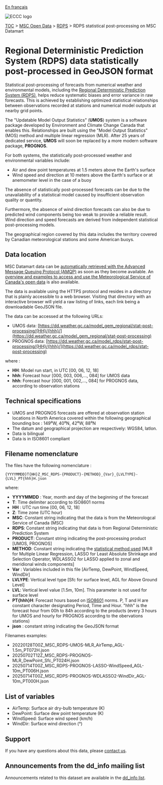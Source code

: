 [En français](readme_rdps-statpostproc-datamart_fr.md)

![ECCC logo](../../img_eccc-logo.png)

[TOC](../../readme_en.md) > [MSC Open Data](../readme_en.md) > [RDPS](readme_rdps_en.md) > RDPS statistical post-processing on MSC Datamart

# Regional Deterministic Prediction System (RDPS) data statistically post-processed in GeoJSON format

Statistical post-processing of forecasts from numerical weather and environmental models, including the [Regional Deterministic Prediction System (RDPS)](readme_rdps_en.md), helps reduce systematic biases and error variance in raw forecasts. This is achieved by establishing optimized statistical relationships between observations recorded at stations and numerical model outputs at nearby grid points.

The "Updatable Model Output Statistics" (**UMOS**) system is a software package developed by Environment and Climate Change Canada that enables this. Relationships are built using the "Model Output Statistics" (MOS) method and multiple linear regression (MLR). After 25 years of dedicated service, **UMOS** will soon be replaced by a more modern software package, **PROGNOS**.

For both systems, the statistically post-processed weather and environmental variables include:

* Air and dew point temperatures at 1.5 meters above the Earth's surface
* Wind speed and direction at 10 meters above the Earth's surface or at anemometer level in the case of a buoy

The absence of statistically post-processed forecasts can be due to the unavailability of a statistical model caused by insufficient observation quality or quantity.

Furthermore, the absence of wind direction forecasts can also be due to predicted wind components being too weak to provide a reliable result. Wind direction and speed forecasts are derived from independent statistical post-processing models.

The geographical region covered by this data includes the territory covered by Canadian meteorological stations and some American buoys.

## Data location 

MSC Datamart data can be [automatically retrieved with the Advanced Message Queuing Protocol (AMQP)](../../msc-datamart/amqp_en.md) as soon as they become available. An [overview and examples to access and use the Meteorological Service of Canada's open data](../../usage/readme_en.md) is also available.

The data is available using the HTTPS protocol and resides in a directory that is plainly accessible to a web browser. Visiting that directory with an interactive browser will yield a raw listing of links, each link being a downloadable GeoJSON file.

The data can be accessed at the following URLs: 

* UMOS data: [https://dd.weather.gc.ca/model_gem_regional/stat-post-processing/{HH}/{hhh}/](https://dd.weather.gc.ca/model_gem_regional/stat-post-processing)
* PROGNOS data: [https://dd.weather.gc.ca/model_rdps/stat-post-processing/{HH}/{hhh}/](https://dd.weather.gc.ca/model_rdps/stat-post-processing)

where :

* __HH__: Model run start, in UTC [00, 06, 12, 18]
* __hhh__: Forecast hour [000, 003, 006,..., 084] for UMOS data
* __hhh__: Forecast hour [000, 001, 002,..., 084] for PROGNOS data, according to observation stations

## Technical specifications

* UMOS and PROGNOS forecasts are offered at observation station locations in North America covered within the following geographical bounding box : 149⁰W, 40⁰N, 42⁰W, 88⁰N
* The datum and geographical projection are respectively: WGS84, latlon.
* Data is bilingual
* Data is in ISO8601 compliant

## Filename nomenclature 

The files have the following nomenclature :

`{YYYYMMDD}T{HH}Z_MSC_RDPS-{PRODUCT}-{METHOD}_{Var}_{LVLTYPE}-{LVL}_PT{hhh}H.json`

where:

* __YYYYMMDD__ : Year, month and day of the beginning of the forecast
* __T__: Time delimiter according to ISO8601 norms
* __HH__ : UTC run time [00, 06, 12, 18]
* __Z__: Time zone (UTC hour)
* __MSC__: Constant string indicating that the data is from the Meteorologcal Service of Canada (MSC)
* __RDPS__: Constant string indicating that data is from Regional Deterministic Prediction System
* __PRODUCT__: Constant string indicating the post-processing product [UMOS, PROGNOS]
* __METHOD__: Constant string indicating the [statistical method used](https://link.springer.com/book/10.1007/978-0-387-84858-7) [MLR for Multiple Linear Regression, LASSO for Least Absolute Shrinkage and Selection Operator, WDLASSO2 for LASSO applied to zonal and meridional winds components]
* __Var__ : Variables included in this file [AirTemp, DewPoint, WindSpeed, WindDir]
* __LVLYPE__: Vertical level type [Sfc for surface level, AGL for Above Ground Level]
* __LVL__: Vertical level value [1.5m, 10m]. This parameter is not used for surface level
* __PT{hhh}H__: Forecast hours based on [ISO8601](https://en.wikipedia.org/wiki/ISO_8601) norms. P, T and H are constant character designating Period, Time and Hour. "hhh" is the forecast hour from 00h to 84h according to the products (every 3 hours for UMOS and hourly for PROGNOS according to the obervations stations) 
* __json__ : constant string indicating the GeoJSON format

Filenames examples: 

* 20220128T00Z_MSC_RDPS-UMOS-MLR_AirTemp_AGL-1.5m_PT072H.json
* 20250702T12Z_MSC_RDPS-PROGNOS-MLR_DewPoint_Sfc_PT024H.json
* 20250714T00Z_MSC_RDPS-PROGNOS-LASSO-WindSpeed_AGL-10m_PT006H.json
* 20250714T00Z_MSC_RDPS-PROGNOS-WDLASSO2-WindDir_AGL-10m_PT000H.json

## List of variables

* AirTemp: Surface air dry-bulb temperature (K)
* DewPoint: Surface dew point temperature (K)
* WindSpeed: Surface wind speed (km/h)
* WindDir: Surface wind direction (°)

## Support

If you have any questions about this data, please [contact us](https://weather.gc.ca/mainmenu/contact_us_e.html).

## Announcements from the dd_info mailing list 

Announcements related to this dataset are available in the [dd_info list](https://comm.collab.science.gc.ca/mailman3/postorius/lists/dd_info/).




